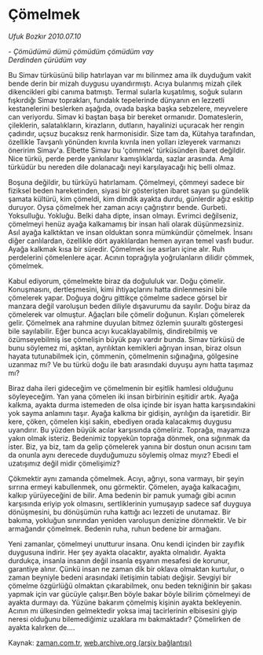 # Çömelmek

*Ufuk Bozkır 2010.07.10*

<td class="columnist-detail">
<p><i>-  Çömüdümü dümü çömüdüm çömüdüm vay<br/>Derdinden çürüdüm vay</i></p>
<p>
<div id="haberMetinDiv">
<p>Bu Simav türküsünü bilip hatırlayan var mı bilinmez ama ilk duyduğum vakit bende derin bir mizah duygusu uyandırmıştı. Acıya bulanmış mizah çilek dikencikleri gibi canıma batmıştı. Termal sularla kuşatılmış, soğuk suların fışkırdığı Simav toprakları, fundalık tepelerinde dünyanın en lezzetli kestanelerini beslerken aşağıda, ovada başka başka sebzelere, meyvelere can veriyordu. Simav ki baştan başa bir bereket ormanıdır. Domateslerin, çileklerin, salatalıkların, kirazların, dutların, hayalinizi uçuracak her rengin çadırıdır, uçsuz bucaksız renk harmonisidir. Size tam da, Kütahya tarafından, özellikle Tavşanlı yönünden kıvrıla kıvrıla inen yolları izleyerek varmanızı öneririm Simav'a. Elbette Simav bu 'çömmek' türküsünden ibaret değildir. Nice türkü, perde perde yankılanır kamışlıklarda, sazlar arasında. Ama türküdür bu nereden dile dolanacağı neyi karşılayacağı hiç belli olmaz.
<p>Boşuna değildir, bu türküyü hatırlamam. Çömelmeyi, çömmeyi sadece bir fiziksel beden hareketinden, siyasi bir gösterişten ibaret sayan şu gündelik şamata kültürü, kim çömeldi, kim dimdik ayakta durdu, günlerdir ağız eskitip duruyor. Oysa çömelmek her zaman acıyı çağrıştırır bende. Gurbeti. Yoksulluğu. Yokluğu. Belki daha dipte, insan olmayı. Evrimci değilseniz, çömelmeyi henüz ayağa kalkamamış bir insan hali olarak düşünmezsiniz. Asıl ayağa kalktıktan ve insan olduktan sonra mümkündür çömelmek. İnsanı diğer canlılardan, özellikle dört ayaklılardan hemen ayıran temel vasfı budur. Ayağa kalkmak kısa bir süredir. Çömelmek ise asırları içine alır. Ruh perdelerini çömelenlere açar. Acının toprağıyla yoğrulanların dilidir çömmek, çömelmek.
<p>Kabul ediyorum, çömelmekte biraz da doğululuk var. Doğu çömelir. Konuşmasını, dertleşmesini, kimi ihtiyaçlarını hatta dinlenmesini bile çömelerek yapar. Doğuya doğru gittikçe çömelme sadece görsel bir manzara değil varoluşun beden diliyle dışavurumu da sayılır. Doğu biraz da çömelerek var olmuştur. Ağaçları bile çömelir doğunun. Kışları çömelerek gelir. Çömelmek ana rahmine duyulan bitmez özlemin şuuraltı göstergesi bile sayılabilir. Eğer bunca acıyı kucaklayabilmiş, dindirebilmiş ve özümseyebilmiş ise çömelişin büyük payı vardır bunda. Simav türküsü de bunu söylemez mi, aşktan, ayrılıktan kemikleri ağrıyan insan, biraz olsun hayata tutunabilmek için, çömmenin, çömelmenin sığınağına, gölgesine uzanmaz mı? Ve bu türkü doğu ile batı arasındaki duyuşu aynı hatta taşımaz mı?
<p>Biraz daha ileri gideceğim ve çömelmenin bir eşitlik hamlesi olduğunu söyleyeceğim. Yan yana çömelen iki insan birbirinin eşitidir artık. Ayağa kalkma, ayakta durma istemeden de olsa içinde bir isyan hatta karşısındakini yok sayma anlamını taşır. Ayağa kalkma bir gidişin, ayrılığın da işaretidir. Bir kere, çöken, çömelen kişi sakin, ebediyen orada kalacakmış duygusu uyandırır. Bu yüzden büyük acılar karşısında çömeliriz. Toprağa, mayamıza yakın olmak isteriz. Bedenimiz topyekûn toprağa dönmek, ona sığınmak da ister. Biz, ya biz, tam da gelip çömelerek yanına bir dostun onun acısını tam da onunla aynı derecede duyduğumuzu söylemiş olmaz mıyız? Ebedi el uzatışımız değil midir çömelişimiz?
<p>Çökmektir aynı zamanda çömelmek. Acıyı, ağrıyı, sona varmayı, bir şeyin sırrına ermeyi kabullenmek, onu görmektir. Çömelen, ayağa kalkacağını, kalkıp yürüyeceğini de bilir. Ama bedenin bir pamuk yumağı gibi acının karşısında eriyip yok olmasını, sertliklerinin yumuşayıp sadece saf duyguya dönüşmesini, bu dönüşümün ruha kattığı acı lezzeti de unutamaz. Bir bakıma, yokluğun sınırından yeniden varoluşun denizine dönmektir. Ve bir armağandır çömelmek. Bedenin ruha, ruhun bedene bir armağanı.
<p>Yeni zamanlar, çömelmeyi unutturur insana. Onu kendi içinden bir zayıflık duygusuna indirir. Her şey ayakta olacaktır, ayakta olmalıdır. Ayakta durdukça, insanla insanın değil insanla eşyanın mesafesi de korunur, garantiye alınır. Çünkü insan ne zaman dik bir oklava olmaktan kurtulur, o zaman beyniyle bedeni arasındaki iletişimin tabiatı değişir. Sevgiyi bir çömelme özgürlüğü olmaktan çıkarabilmek, onu beden tekniğinin bir şakası yapmak için var gücüyle çalışır.Ben böyle bakar böyle bilirim çömelmeyi de ayakta durmayı da. Yüzüne bakarım çömelmiş kişinin ayakta bekleyenin. Acının mı ülkesinden gelmektedir yoksa imaj tacirlerinin elbisesini giyip neresi olduğunu bilemediğimiz uzaklara mı bakmaktadır? Çömelirken de ayakta kalırken de....</p></p></p></p></p></p></div>
</p>
<a href="http://web.archive.org/web/20101225002112/mailto: u.bozkir@zaman.com.tr">
</a></td>

Kaynak: [zaman.com.tr](http://zaman.com.tr/yazar.do?yazino=1004023), [web.archive.org (arşiv bağlantısı)](http://web.archive.org/web/20101225002112/http://zaman.com.tr/yazar.do?yazino=1004023)
